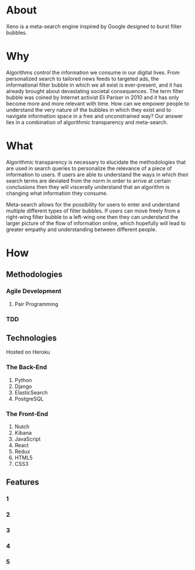# About

Xeno is a meta-search engine inspired by Google designed to burst filter bubbles.

# Why
  
Algorithms control the information we consume in our digital lives.  From personalized search to tailored news feeds to targeted ads, the informational filter bubble in which we all exist is ever-present, and it has already brought about devastating societal consequences.  The term filter bubble was coined by Internet activist Eli Pariser in 2010 and it has only become more and more relevant with time.  How can we empower people to understand the very nature of the bubbles in which they exist and to navigate information space in a free and unconstrained way?  Our answer lies in a combination of algorithmic transparency and meta-search.  

# What
  
Algorithmic transparency is necessary to elucidate the methodologies that are used in search queries to personalize the relevance of a piece of information to users.  If users are able to understand the ways in which their search terms are deviated from the norm in order to arrive at certain conclusions then they will viscerally understand that an algorithm is changing what information they consume.
  
Meta-search allows for the possibility for users to enter and understand multiple different types of filter bubbles.  If users can move freely from a right-wing filter bubble to a left-wing one then they can understand the larger picture of the flow of information online, which hopefully will lead to greater empathy and understanding between different people.

# How

## Methodologies

### Agile Development

  1. Pair Programming

### TDD

## Technologies
  
Hosted on Heroku

### The Back-End

  1. Python
  2. Django
  3. ElasticSearch
  4. PostgreSQL

### The Front-End

  1. Nutch
  3. Kibana
  4. JavaScript
  5. React
  6. Redux
  7. HTML5
  8. CSS3



## Features 

### 1


### 2


### 3


### 4


### 5

